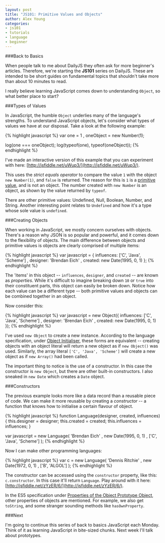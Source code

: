 ```yaml
---
layout: post
title: "JS101: Primitive Values and Objects"
author: Alex Young
categories: 
- js101
- tutorials
- language
- beginner
---
```


###Back to Basics

When people talk to me about DailyJS they often ask for more beginner's articles.  Therefore, we're starting the **JS101** series on DailyJS.  These are intended to be short guides on fundamental topics that shouldn't take more than about 10 minutes to read.

I really believe learning JavaScript comes down to understanding `Object`, so what better place to start?

###Types of Values

In JavaScript, the humble `Object` underlies many of the language's strengths.  To understand JavaScript objects, let's consider what types of values we have at our disposal.  Take a look at the following example:

{% highlight javascript %}
var one = 1
  , oneObject = new Number(1);

log(one === oneObject);
log(typeof(one), typeof(oneObject));
{% endhighlight %}

I've made an interactive version of this example that you can experiment with here: [http://jsfiddle.net/uWup3/](http://jsfiddle.net/uWup3/).

This uses the _strict equals operator_ to compare the value `1` with the object `new Number(1)`, and `false` is returned.  The reason for this is `1` is a [primitive value](http://es5.github.com/#x4.3.2), and is not an object.  The number created with `new Number` is an object, as shown by the value returned by `typeof`.

There are other primitive values: Undefined, Null, Boolean, Number, and String.  Another interesting point relates to `Undefined` and how it's a type whose sole value is `undefined`.

###Creating Objects

When working in JavaScript, we mostly concern ourselves with objects.  There's a reason why JSON is so popular and powerful, and it comes down to the flexibility of objects.  The main difference between objects and primitive values is objects are clearly comprised of multiple items:

{% highlight javascript %}
var javascript = {
  influences: ['C', 'Java', 'Scheme']
, designer: 'Brendan Eich'
, created: new Date(1995, 0, 1)
};
{% endhighlight %}

The 'items' in this object -- `influences`, `designer`, and `created` -- are known as _properties_.  While it's difficult to imagine breaking down `10` or `true` into their constituent parts, this object can easily be broken down.  Notice how each value can be a different type -- both primitive values and objects can be combined together in an object.

Now consider this:

{% highlight javascript %}
var javascript = new Object({
  influences: ['C', 'Java', 'Scheme']
, designer: 'Brendan Eich'
, created: new Date(1995, 0, 1)
});
{% endhighlight %}

I've used `new Object` to create a new instance.  According to the language specification, under [Object Initialiser](http://es5.github.com/#x11.1.5), these forms are equivalent -- creating objects with an object literal will return a new object as if `new Object()` was used.  Similarly, the array literal `['C', 'Java', 'Scheme']` will create a new object as if `new Array()` had been called.

The important thing to notice is the use of a constructor.  In this case the constructor is `new Object`, but there are other built-in constructors.  I also sneaked in `new Date` which creates a `Date` object.

###Constructors

The previous example looks more like a data record than a reusable piece of code.  We can make it more reusable by creating a _constructor_ -- a function that knows how to initialise a certain flavour of object.

{% highlight javascript %}
function Language(designer, created, influences) {
  this.designer = designer;
  this.created = created;
  this.influences = influences;
}

var javascript = new Language(
  'Brendan Eich'
, new Date(1995, 0, 1)
, ['C', 'Java', 'Scheme']
);
{% endhighlight %}

Now I can make other programming languages:

{% highlight javascript %}
var c = new Language(
  'Dennis Ritchie'
, new Date(1972, 0, 1)
, ['B', 'ALGOL']
);
{% endhighlight %}

The constructor can be accessed using the `constructor` property, like this: `c.constructor`.  In this case it'll return `Language`.  Play around with it here: [http://jsfiddle.net/zYzER/6/](http://jsfiddle.net/zYzER/6/).

In the ES5 specification under [Properties of the Object Prototype Object](http://es5.github.com/#x15.2.4), other properties of objects are mentioned.  For example, we also get `toString`, and some stranger sounding methods like `hasOwnProperty`.

###Next

I'm going to continue this series of back to basics JavaScript each Monday.  Think of it as learning JavaScript in bite-sized chunks.  Next week I'll talk about prototypes.
